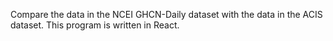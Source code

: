 Compare the data in the NCEI GHCN-Daily dataset with the data in the ACIS dataset.
This program is written in React.

